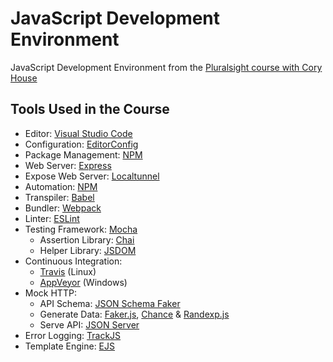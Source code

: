 # JavaScript Development Environment
JavaScript Development Environment from the [Pluralsight course with Cory House](https://app.pluralsight.com/library/courses/javascript-development-environment/table-of-contents)

## Tools Used in the Course

* Editor: [Visual Studio Code](https://code.visualstudio.com)
* Configuration: [EditorConfig](https://editorconfig.org)
* Package Management: [NPM](https://www.npmjs.com/)
* Web Server: [Express](https://expressjs.com)
* Expose Web Server: [Localtunnel](https://localtunnel.me/)
* Automation: [NPM](https://www.npmjs.com/)
* Transpiler: [Babel](https://babeljs.io)
* Bundler: [Webpack](https://webpack.js.org/)
* Linter: [ESLint](https://eslint.org)
* Testing Framework: [Mocha](https://mochajs.org/)
  * Assertion Library: [Chai](https://www.chaijs.com/)
  * Helper Library: [JSDOM](https://github.com/jsdom/jsdom)
* Continuous Integration: 
  * [Travis](https://travis-ci.org/) (Linux)
  * [AppVeyor](https://www.appveyor.com/) (Windows)
* Mock HTTP: 
  * API Schema: [JSON Schema Faker](https://json-schema-faker.js.org/)
  * Generate Data: [Faker.js](https://github.com/marak/Faker.js/), [Chance](https://chancejs.com/) & [Randexp.js](https://github.com/fent/randexp.js)
  * Serve API: [JSON Server](https://github.com/typicode/json-server)
* Error Logging: [TrackJS](https://trackjs.com/)
* Template Engine: [EJS](https://ejs.co/)
